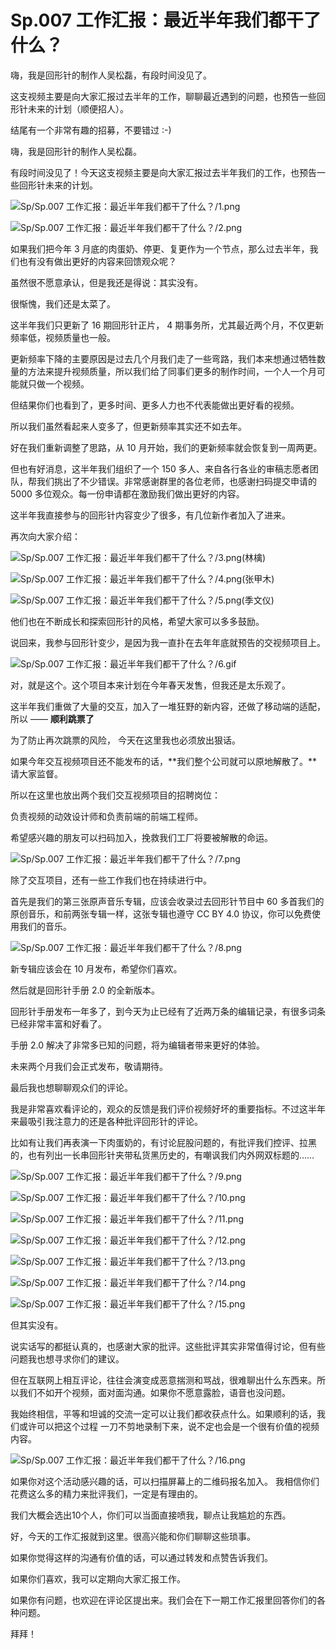 # Sp.007 工作汇报：最近半年我们都干了什么？

嗨，我是回形针的制作人吴松磊，有段时间没见了。

这支视频主要是向大家汇报过去半年的工作，聊聊最近遇到的问题，也预告一些回形针未来的计划（顺便招人）。

结尾有一个非常有趣的招募，不要错过 :-)

嗨，我是回形针的制作人吴松磊。

有段时间没见了！今天这支视频主要是向大家汇报过去半年我们的工作，也预告一些回形针未来的计划。

![Sp/Sp.007 工作汇报：最近半年我们都干了什么？/1.png](https://file.hsyhx.top/iPaperClipICU/web/assets/image/文字稿/Sp/Sp.007%20工作汇报：最近半年我们都干了什么？/1.png?imageMogr2/format/avif)

![Sp/Sp.007 工作汇报：最近半年我们都干了什么？/2.png](https://file.hsyhx.top/iPaperClipICU/web/assets/image/文字稿/Sp/Sp.007%20工作汇报：最近半年我们都干了什么？/2.png?imageMogr2/format/avif)

如果我们把今年 3 月底的肉蛋奶、停更、复更作为一个节点，那么过去半年，我们也有没有做出更好的内容来回馈观众呢？

虽然很不愿意承认，但是我还是得说：其实没有。

很惭愧，我们还是太菜了。

这半年我们只更新了 16 期回形针正片， 4 期事务所，尤其最近两个月，不仅更新频率低，视频质量也一般。

更新频率下降的主要原因是过去几个月我们走了一些弯路，我们本来想通过牺牲数量的方法来提升视频质量，所以我们给了同事们更多的制作时间，一个人一个月可能就只做一个视频。

但结果你们也看到了，更多时间、更多人力也不代表能做出更好看的视频。

所以我们虽然看起来人变多了，但更新频率其实还不如去年。

好在我们重新调整了思路，从 10 月开始，我们的更新频率就会恢复到一周两更。

但也有好消息，这半年我们组织了一个 150 多人、来自各行各业的审稿志愿者团队，帮我们挑出了不少错误。非常感谢群里的各位老师，也感谢扫码提交申请的 5000 多位观众。每一份申请都在激励我们做出更好的内容。

这半年我直接参与的回形针内容变少了很多，有几位新作者加入了进来。

再次向大家介绍：

![Sp/Sp.007 工作汇报：最近半年我们都干了什么？/3.png(林檎)](https://file.hsyhx.top/iPaperClipICU/web/assets/image/文字稿/Sp/Sp.007%20工作汇报：最近半年我们都干了什么？/3.png?imageMogr2/format/avif)

![Sp/Sp.007 工作汇报：最近半年我们都干了什么？/4.png(张甲木)](https://file.hsyhx.top/iPaperClipICU/web/assets/image/文字稿/Sp/Sp.007%20工作汇报：最近半年我们都干了什么？/4.png?imageMogr2/format/avif)

![Sp/Sp.007 工作汇报：最近半年我们都干了什么？/5.png(季文仪)](https://file.hsyhx.top/iPaperClipICU/web/assets/image/文字稿/Sp/Sp.007%20工作汇报：最近半年我们都干了什么？/5.png?imageMogr2/format/avif)

他们也在不断成长和探索回形针的风格，希望大家可以多多鼓励。

说回来，我参与回形针变少，是因为我一直扑在去年年底就预告的交视频项目上。

![Sp/Sp.007 工作汇报：最近半年我们都干了什么？/6.gif](https://file.hsyhx.top/iPaperClipICU/web/assets/image/文字稿/Sp/Sp.007%20工作汇报：最近半年我们都干了什么？/6.gif?imageMogr2/format/avif)

对，就是这个。这个项目本来计划在今年春天发售，但我还是太乐观了。

这半年我们重做了大量的交互，加入了一堆狂野的新内容，还做了移动端的适配，所以 —— **顺利跳票了**

为了防止再次跳票的风险， 今天在这里我也必须放出狠话。

如果今年交互视频项目还不能发布的话，**我们整个公司就可以原地解散了。**请大家监督。

所以在这里也放出两个我们交互视频项目的招聘岗位：

负责视频的动效设计师和负责前端的前端工程师。

希望感兴趣的朋友可以扫码加入，挽救我们工厂将要被解散的命运。

![Sp/Sp.007 工作汇报：最近半年我们都干了什么？/7.png](https://file.hsyhx.top/iPaperClipICU/web/assets/image/文字稿/Sp/Sp.007%20工作汇报：最近半年我们都干了什么？/7.png?imageMogr2/format/avif)

除了交互项目，还有一些工作我们也在持续进行中。

首先是我们的第三张原声音乐专辑，应该会收录过去回形针节目中 60 多首我们的原创音乐，和前两张专辑一样，这张专辑也遵守 CC BY 4.0 协议，你可以免费使用我们的音乐。

![Sp/Sp.007 工作汇报：最近半年我们都干了什么？/8.png](https://file.hsyhx.top/iPaperClipICU/web/assets/image/文字稿/Sp/Sp.007%20工作汇报：最近半年我们都干了什么？/8.png?imageMogr2/format/avif)

新专辑应该会在 10 月发布，希望你们喜欢。

然后就是回形针手册 2.0 的全新版本。

回形针手册发布一年多了，到今天为止已经有了近两万条的编辑记录，有很多词条已经非常丰富和好看了。

手册 2.0 解决了非常多已知的问题，将为编辑者带来更好的体验。

未来两个月我们会正式发布，敬请期待。

最后我也想聊聊观众们的评论。

我是非常喜欢看评论的，观众的反馈是我们评价视频好坏的重要指标。不过这半年来最吸引我注意力的还是各种批评回形针的评论。

比如有让我们再表演一下肉蛋奶的，有讨论屁股问题的，有批评我们控评、拉黑的，也有列出一长串回形针夹带私货黑历史的，有嘲讽我们内外网双标题的……

![Sp/Sp.007 工作汇报：最近半年我们都干了什么？/9.png](https://file.hsyhx.top/iPaperClipICU/web/assets/image/文字稿/Sp/Sp.007%20工作汇报：最近半年我们都干了什么？/9.png?imageMogr2/format/avif)

![Sp/Sp.007 工作汇报：最近半年我们都干了什么？/10.png](https://file.hsyhx.top/iPaperClipICU/web/assets/image/文字稿/Sp/Sp.007%20工作汇报：最近半年我们都干了什么？/10.png?imageMogr2/format/avif)

![Sp/Sp.007 工作汇报：最近半年我们都干了什么？/11.png](https://file.hsyhx.top/iPaperClipICU/web/assets/image/文字稿/Sp/Sp.007%20工作汇报：最近半年我们都干了什么？/11.png?imageMogr2/format/avif)

![Sp/Sp.007 工作汇报：最近半年我们都干了什么？/12.png](https://file.hsyhx.top/iPaperClipICU/web/assets/image/文字稿/Sp/Sp.007%20工作汇报：最近半年我们都干了什么？/12.png?imageMogr2/format/avif)

![Sp/Sp.007 工作汇报：最近半年我们都干了什么？/13.png](https://file.hsyhx.top/iPaperClipICU/web/assets/image/文字稿/Sp/Sp.007%20工作汇报：最近半年我们都干了什么？/13.png?imageMogr2/format/avif)

![Sp/Sp.007 工作汇报：最近半年我们都干了什么？/14.png](https://file.hsyhx.top/iPaperClipICU/web/assets/image/文字稿/Sp/Sp.007%20工作汇报：最近半年我们都干了什么？/14.png?imageMogr2/format/avif)

![Sp/Sp.007 工作汇报：最近半年我们都干了什么？/15.png](https://file.hsyhx.top/iPaperClipICU/web/assets/image/文字稿/Sp/Sp.007%20工作汇报：最近半年我们都干了什么？/15.png?imageMogr2/format/avif)

但其实没有。

说实话写的都挺认真的，也感谢大家的批评。这些批评其实非常值得讨论，但有些问题我也想寻求你们的建议。

但在互联网上相互评论，往往会演变成恶意揣测和骂战，很难聊出什么东西来。所以我们不如开个视频，面对面沟通。如果你不愿意露脸，语音也没问题。

我始终相信，平等和坦诚的交流一定可以让我们都收获点什么。如果顺利的话，我们或许可以把这个过程 一刀不剪地录制下来，说不定也会是一个很有价值的视频内容。

![Sp/Sp.007 工作汇报：最近半年我们都干了什么？/16.png](https://file.hsyhx.top/iPaperClipICU/web/assets/image/文字稿/Sp/Sp.007%20工作汇报：最近半年我们都干了什么？/16.png?imageMogr2/format/avif)

如果你对这个活动感兴趣的话，可以扫描屏幕上的二维码报名加入。 我相信你们花费这么多的精力来批评我们，一定是有理由的。

我们大概会选出10个人，你们可以当面直接喷我，聊点让我尴尬的东西。

好，今天的工作汇报就到这里。很高兴能和你们聊聊这些琐事。

如果你觉得这样的沟通有价值的话，可以通过转发和点赞告诉我们。

如果你们喜欢，我可以定期向大家汇报工作。

如果你有问题，也欢迎在评论区提出来。我们会在下一期工作汇报里回答你们的各种问题。

拜拜！
